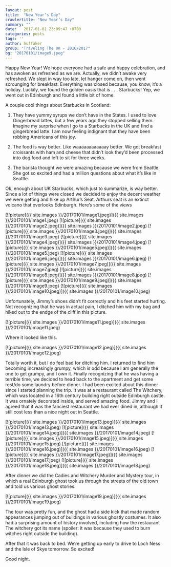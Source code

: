 ```yaml
---
layout: post
title:  "New Year’s Day"
crawlertitle: "New Year’s Day"
summary: ""
date:   2017-01-01 23:09:47 +0700
categories: posts
tags: ''
author: huffaker
group: "Traveling The UK - 2016/2017"
bg: "20170101/image9.jpeg"
---
```


Happy New Year! We hope everyone had a safe and happy celebration, and has awoken as refreshed as we are.
Actually, we didn’t awake very refreshed. We slept in way too late, let hanger come on, then went scrounging for breakfast. Everything was closed because, you know, it’s a holiday. Luckily, we found the golden oasis that is . . . Starbucks! Yep, we went out in Edinburgh and found a little bit of home.

A couple cool things about Starbucks in Scotland:

1.	They have yummy syrups we don’t have in the States. I used to love Gingerbread lattes, but a few years ago they stopped selling them. Imagine my surprise when I go to a Starbucks in the UK and find a gingerbread latte. I am now feeling indignant that they have been robbing Americans of this joy.

2.	The food is way better. Like waaaaaaaaaaaay better. We got breakfast croissants with ham and cheese that didn’t look they’d been processed into dog food and left to sit for three weeks.

3.	The barista thought we were amazing because we were from Seattle. She got so excited and had a million questions about what it’s like in Seattle. 

Ok, enough about UK Starbucks, which just to summarize, is way better.
Since a lot of things were closed we decided to enjoy the decent weather we were getting and hike up Arthur’s Seat. Arthurs seat is an extinct volcano that overlooks Edinburgh. Here’s some of the views

[![picture]({{ site.images }}/20170101/image1.jpeg)]({{ site.images }}/20170101/image1.jpeg)
[![picture]({{ site.images }}/20170101/image2.jpeg)]({{ site.images }}/20170101/image2.jpeg)
[![picture]({{ site.images }}/20170101/image3.jpeg)]({{ site.images }}/20170101/image3.jpeg)
[![picture]({{ site.images }}/20170101/image4.jpeg)]({{ site.images }}/20170101/image4.jpeg)
[![picture]({{ site.images }}/20170101/image5.jpeg)]({{ site.images }}/20170101/image5.jpeg)
[![picture]({{ site.images }}/20170101/image6.jpeg)]({{ site.images }}/20170101/image6.jpeg)
[![picture]({{ site.images }}/20170101/image7.jpeg)]({{ site.images }}/20170101/image7.jpeg)
[![picture]({{ site.images }}/20170101/image8.jpeg)]({{ site.images }}/20170101/image8.jpeg)
[![picture]({{ site.images }}/20170101/image9.jpeg)]({{ site.images }}/20170101/image9.jpeg)
[![picture]({{ site.images }}/20170101/image10.jpeg)]({{ site.images }}/20170101/image10.jpeg)

Unfortunately, Jimmy’s shoes didn’t fit correctly and his feet started hurting. Not recognizing that he was in actual pain, I ditched him with my bag and hiked out to the endge of the cliff in this picture.

[![picture]({{ site.images }}/20170101/image11.jpeg)]({{ site.images }}/20170101/image11.jpeg)

Where it looked like this.

[![picture]({{ site.images }}/20170101/image12.jpeg)]({{ site.images }}/20170101/image12.jpeg)

Totally worth it, but I do feel bad for ditching him. I returned to find him becoming increasingly grumpy, which is odd because I am generally the one to get grumpy, and I own it. Finally recognizing that he was having a terrible time, we decided to head back to the apartment and get some rest/do some laundry before dinner.
I had been excited about this dinner since I started planning the trip. It was at a restaurant called The Witchery, which was located in a 16th century building right outside Edinburgh castle. It was ornately decorated inside, and served amazing food. Jimmy and I agreed that it was the fanciest restaurant we had ever dined in, although it still cost less than a nice night out in Seattle.

[![picture]({{ site.images }}/20170101/image13.jpeg)]({{ site.images }}/20170101/image13.jpeg)
[![picture]({{ site.images }}/20170101/image14.jpeg)]({{ site.images }}/20170101/image14.jpeg)
[![picture]({{ site.images }}/20170101/image15.jpeg)]({{ site.images }}/20170101/image15.jpeg)
[![picture]({{ site.images }}/20170101/image16.jpeg)]({{ site.images }}/20170101/image16.jpeg)
[![picture]({{ site.images }}/20170101/image17.jpeg)]({{ site.images }}/20170101/image17.jpeg)
[![picture]({{ site.images }}/20170101/image18.jpeg)]({{ site.images }}/20170101/image18.jpeg)

After dinner we did the Cadies and Witchery Murder and Mystery tour, in which a real Edinburgh ghost took us through the streets of the old town and told us various ghost stories.

[![picture]({{ site.images }}/20170101/image19.jpeg)]({{ site.images }}/20170101/image19.jpeg)

The tour was pretty fun, and the ghost had a side kick that made random appearances jumping out of buildings in various ghostly costumes. It also had a surprising amount of history involved, including how the restaurant The witchery got its name (spoiler: it was because they used to burn witches right outside the building).

After that it was back to bed. We’re getting up early to drive to Loch Ness and the Isle of Skye tomorrow. So excited!

Good night. 
